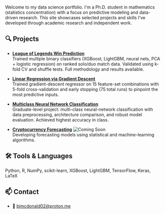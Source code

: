 Welcome to my data science portfolio. I'm a Ph.D. student in mathematics (statistics concentration) with a focus on predictive modeling and data-driven research. This site showcases selected projects and skills I've developed through academic research and independent work.

## 🔍 Projects

- **[League of Legends Win Prediction](https://github.com/bjmcdonald002/lol-win-predict)**  
  Trained multiple binary classifiers (XGBoost, LightGBM, neural nets, PCA + logistic regression) on ranked solo/duo match data. Validated using k-fold CV and shuffle tests. Full methodology and results available.

- **[Linear Regression via Gradient Descent](https://github.com/bjmcdonald002/linear-regression-gd)**  
  Trained gradient-descent regressor on 15 feature-set combinations with 5-fold cross-validation and early stopping (75 total runs) to pinpoint the most predictive inputs.

- **[Multiclass Neural Network Classification](https://github.com/bjmcdonald002/multiclass-neural-network)**  
  Graduate-level project: multi-class neural-network classification with data preprocessing, architecture comparison, and robust model evaluation. Achieved highest accuracy in class.

- **[Cryptocurrency Forecasting](https://github.com/yourusername/crypto-pca-chaos)** ![Coming Soon](https://img.shields.io/badge/status-coming%20soon-lightgrey)  
  Developing forecasting models using statistical and machine-learning algorithms.

## 🛠 Tools & Languages
Python, R, NumPy, scikit-learn, XGBoost, LightGBM, TensorFlow, Keras, LaTeX

## 📫 Contact
- 📧 [bjmcdonald02@proton.me](mailto:bjmcdonald02@proton.me)

